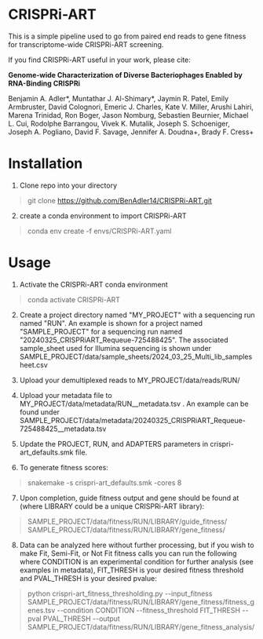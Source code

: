 # CRISPRi-ART

This is a simple pipeline used to go from paired end reads to gene fitness for transcriptome-wide CRISPRi-ART screening.  

If you find CRISPRi-ART useful in your work, please cite: 

**Genome-wide Characterization of Diverse Bacteriophages Enabled by RNA-Binding CRISPRi**

Benjamin A. Adler*,  Muntathar J. Al-Shimary*, Jaymin R. Patel, Emily Armbruster,  David Colognori,  Emeric J. Charles, Kate V. Miller,  Arushi Lahiri,  Marena Trinidad,  Ron Boger,  Jason Nomburg,  Sebastien Beurnier,  Michael L. Cui, Rodolphe Barrangou,  Vivek K. Mutalik,  Joseph S. Schoeniger,  Joseph A. Pogliano,  David F. Savage,  Jennifer A. Doudna+,  Brady F. Cress+

# Installation 
1. Clone repo into your directory 
> git clone https://github.com/BenAdler14/CRISPRi-ART.git

2. create a conda environment to import CRISPRi-ART
> conda env create -f envs/CRISPRi-ART.yaml

# Usage 
1. Activate the CRISPRi-ART conda environment
> conda activate CRISPRi-ART

2. Create a project directory named "MY_PROJECT" with a sequencing run named "RUN". An example is shown for a project named "SAMPLE_PROJECT" for a sequencing run named "20240325_CRISPRiART_Requeue-725488425". The associated sample_sheet used for Illumina sequencing is shown under SAMPLE_PROJECT/data/sample_sheets/2024_03_25_Multi_lib_samplesheet.csv

3. Upload your demultiplexed reads to MY_PROJECT/data/reads/RUN/

4. Upload your metadata file to MY_PROJECT/data/metadata/RUN__metadata.tsv . An example can be found under SAMPLE_PROJECT/data/metadata/20240325_CRISPRiART_Requeue-725488425__metadata.tsv

5. Update the PROJECT, RUN, and ADAPTERS parameters in crispri-art_defaults.smk file.

6. To generate fitness scores:
> snakemake -s crispri-art_defaults.smk -cores 8

7. Upon completion, guide fitness output and gene should be found at (where LIBRARY could be a unique CRISPRi-ART library):
> SAMPLE_PROJECT/data/fitness/RUN/LIBRARY/guide_fitness/
> SAMPLE_PROJECT/data/fitness/RUN/LIBRARY/gene_fitness/

8. Data can be analyzed here without further processing, but if you wish to make Fit, Semi-Fit, or Not Fit fitness calls you can run the following where CONDITION is an experimental condition for further analysis (see examples in metadata), FIT_THRESH is your desired fitness threshold and PVAL_THRESH is your desired pvalue:
> python crispri-art_fitness_thresholding.py --input_fitness SAMPLE_PROJECT/data/fitness/RUN/LIBRARY/gene_fitness/fitness_genes.tsv --condition CONDITION --fitness_threshold FIT_THRESH --pval PVAL_THRESH --output SAMPLE_PROJECT/data/fitness/RUN/LIBRARY/gene_fitness_analysis/

